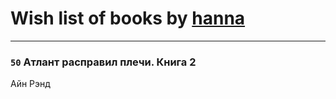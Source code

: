 # Wish list of books by [hanna](https://plus.google.com/110589643014391632917)
---

### `50` Атлант расправил плечи. Книга 2
Айн Рэнд


